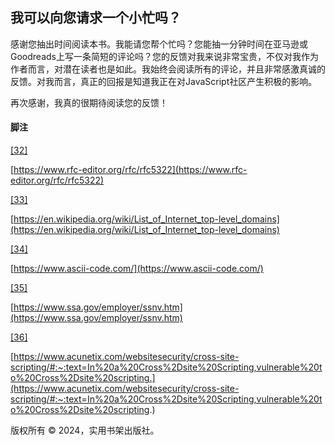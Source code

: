 ## 我可以向您请求一个小忙吗？

感谢您抽出时间阅读本书。我能请您帮个忙吗？您能抽一分钟时间在亚马逊或Goodreads上写一条简短的评论吗？您的反馈对我来说非常宝贵，不仅对我作为作者而言，对潜在读者也是如此。我始终会阅读所有的评论，并且非常感激真诚的反馈。对我而言，真正的回报是知道我正在对JavaScript社区产生积极的影响。

再次感谢，我真的很期待阅读您的反馈！

#### 脚注

[[32]](f_0066.xhtml#FNPTR-32)

[https://www.rfc-editor.org/rfc/rfc5322](https://www.rfc-editor.org/rfc/rfc5322)

[[33]](f_0066.xhtml#FNPTR-33)

[https://en.wikipedia.org/wiki/List_of_Internet_top-level_domains](https://en.wikipedia.org/wiki/List_of_Internet_top-level_domains)

[[34]](f_0067.xhtml#FNPTR-34)

[https://www.ascii-code.com/](https://www.ascii-code.com/)

[[35]](f_0068.xhtml#FNPTR-35)

[https://www.ssa.gov/employer/ssnv.htm](https://www.ssa.gov/employer/ssnv.htm)

[[36]](f_0085.xhtml#FNPTR-36)

[https://www.acunetix.com/websitesecurity/cross-site-scripting/#:~:text=In%20a%20Cross%2Dsite%20Scripting,vulnerable%20to%20Cross%2Dsite%20scripting.](https://www.acunetix.com/websitesecurity/cross-site-scripting/#:~:text=In%20a%20Cross%2Dsite%20Scripting,vulnerable%20to%20Cross%2Dsite%20scripting.)

版权所有 © 2024，实用书架出版社。
